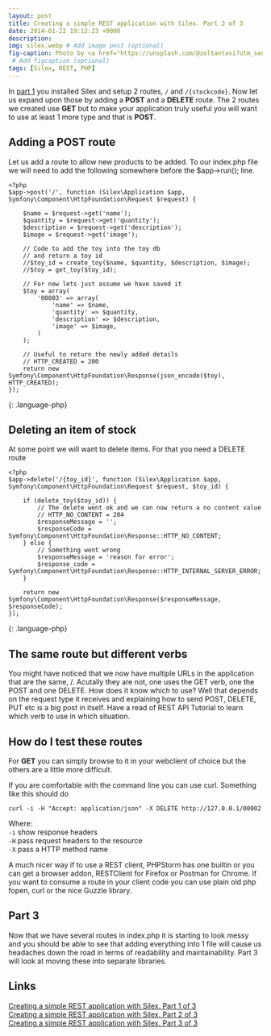 ```yaml
---
layout: post
title: Creating a simple REST application with Silex. Part 2 of 3
date: 2014-01-22 19:12:23 +0000
description: 
img: silex.webp # Add image post (optional)
fig-caption: Photo by <a href="https://unsplash.com/@zoltantasi?utm_source=unsplash&utm_medium=referral&utm_content=creditCopyText">Zoltan Tasi</a> on <a href="https://unsplash.com/?utm_source=unsplash&utm_medium=referral&utm_content=creditCopyText">Unsplash</a>
 # Add figcaption (optional)
tags: [Silex, REST, PHP]
---
```


In [part 1](/simple-rest-with-silex-part1-of-3) you installed Silex and setup 2 routes, `/` and `/{stockcode}`. Now let us expand upon those by adding a **POST** and a **DELETE** route.
The 2 routes we created use **GET** but to make your application truly useful you will want to use at least 1 more type and that is **POST**.

## Adding a POST route
Let us add a route to allow new products to be added. To our index.php file we will need to add the following somewhere before the $app->run(); line.

~~~
<?php
$app->post('/', function (Silex\Application $app, Symfony\Component\HttpFoundation\Request $request) {

    $name = $request->get('name');
    $quantity = $request->get('quantity');
    $description = $request->get('description');
    $image = $request->get('image');
    
    // Code to add the toy into the toy db
    // and return a toy id
    //$toy_id = create_toy($name, $quantity, $description, $image);
    //$toy = get_toy($toy_id);
    
    // For now lets just assume we have saved it
    $toy = array(
        '00003' => array(
            'name' => $name,
            'quantity' => $quantity,
            'description' => $description,
            'image' => $image,
        )
    );
    
    // Useful to return the newly added details
    // HTTP_CREATED = 200
    return new Symfony\Component\HttpFoundation\Response(json_encode($toy), HTTP_CREATED);
});
~~~
{: .language-php}


## Deleting an item of stock
At some point we will want to delete items. For that you need a DELETE route

~~~
<?php
$app->delete('/{toy_id}', function (Silex\Application $app, Symfony\Component\HttpFoundation\Request $request, $toy_id) {
    
    if (delete_toy($toy_id)) {
        // The delete went ok and we can now return a no content value
        // HTTP_NO_CONTENT = 204
        $responseMessage = '';
        $responseCode = Symfony\Component\HttpFoundation\Response::HTTP_NO_CONTENT;
    } else {
        // Something went wrong
        $responseMessage = 'reason for error';
        $response_code = Symfony\Component\HttpFoundation\Response::HTTP_INTERNAL_SERVER_ERROR;
    }
    
    return new Symfony\Component\HttpFoundation\Response($responseMessage, $responseCode);
});
~~~
{: .language-php}

## The same route but different verbs
You might have noticed that we now have multiple URLs in the application that are the same, /. Acutally they are not, one uses the GET verb, one the POST and one DELETE. How does it know which to use? Well that depends on the request type it receives and explaining how to send POST, DELETE, PUT etc is a big post in itself. Have a read of REST API Tutorial to learn which verb to use in which situation.

## How do I test these routes
For **GET** you can simply browse to it in your webclient of choice but the others are a little more difficult.

If you are comfortable with the command line you can use curl. Something like this should do

    curl -i -H "Accept: application/json" -X DELETE http://127.0.0.1/00002

Where:  
`-i` show response headers  
`-H` pass request headers to the resource  
`-X` pass a HTTP method name

A much nicer way if to use a REST client, PHPStorm has one builtin or you can get a browser addon, RESTClient for Firefox or Postman for Chrome. If you want to consume a route in your client code you can use plain old php fopen, curl or the nice Guzzle library.

## Part 3
Now that we have several routes in index.php it is starting to look messy and you should be able to see that adding everything into 1 file will cause us headaches down the road in terms of readability and maintainability. Part 3 will look at moving these into separate libraries.

## Links
[Creating a simple REST application with Silex. Part 1 of 3](/simple-rest-with-silex-part1-of-3)  
[Creating a simple REST application with Silex. Part 2 of 3](/simple-rest-with-silex-part2-of-3)  
[Creating a simple REST application with Silex. Part 3 of 3](/simple-rest-with-silex-part3-of-3)  
